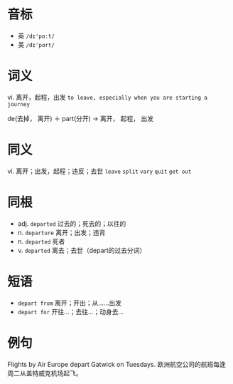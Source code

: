 # 音标

- 英 `/dɪ'pɑːt/`
- 美 `/dɪ'pɑrt/`

# 词义

vi. 离开，起程，出发
`to leave, especially when you are starting a journey`



de(去掉， 离开) ＋ part(分开) → 离开， 起程， 出发

# 同义

vi. 离开；出发，起程；违反；去世
`leave` `split` `vary` `quit` `get out`

# 同根

- adj. `departed` 过去的；死去的；以往的
- n. `departure` 离开；出发；违背
- n. `departed` 死者
- v. `departed` 离去；去世（depart的过去分词）

# 短语

- `depart from` 离开；开出；从……出发
- `depart for` 开往…；去往…；动身去…

# 例句

Flights by Air Europe depart Gatwick on Tuesdays.
欧洲航空公司的航班每逢周二从盖特威克机场起飞。


